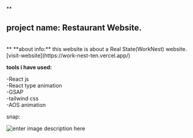
**

## project name: Restaurant Website.
<br/>
**
**about info:**
this website is about a Real State(WorkNest) website. <br/>
[visit-website](https://work-nest-ten.vercel.app/)

**tools i have used:**

 -React js  <br/>
  -React type animation  <br/>
  -GSAP  <br/>
  -tailwind css  <br/>
  -AOS animation  <br/>

snap: 

![enter image description here](https://github.com/mdraseltalukder/WorkNest/blob/main/images/ss.png?raw=true)


